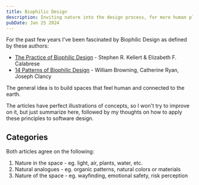 ```yaml
---
title: Biophilic Design
description: Inviting nature into the design process, for more human places
pubDate: Jan 25 2024
---
```

For the past few years I've been fascinated by Biophilic Design as defined by these authors:

- [The Practice of Biophilic Design](https://www.biophilic-design.com/) - Stephen R. Kellert & Elizabeth F. Calabrese​
- [14 Patterns of Biophilic Design](https://www.terrapinbrightgreen.com/reports/14-patterns/) - William Browning, Catherine Ryan, Joseph Clancy

The general idea is to build spaces that feel human and connected to the earth.

The articles have perfect illustrations of concepts, so I won't try to improve on it, but just summarize here, followed by my thoughts on how to apply these principles to software design.

## Categories

Both articles agree on the following:

1. Nature in the space - eg. light, air, plants, water, etc.
1. Natural analogues - eg. organic patterns, natural colors or materials
1. Nature of the space - eg. wayfinding, emotional safety, risk perception

